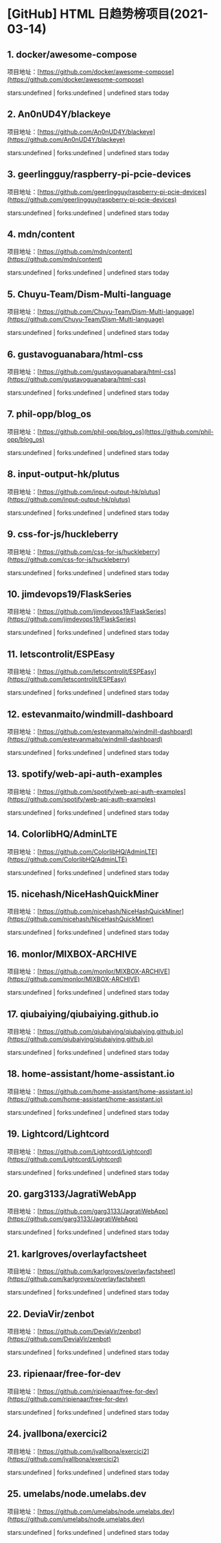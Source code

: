 # [GitHub] HTML 日趋势榜项目(2021-03-14)

## 1. docker/awesome-compose 

项目地址：[https://github.com/docker/awesome-compose](https://github.com/docker/awesome-compose)

stars:undefined | forks:undefined | undefined stars today 



## 2. An0nUD4Y/blackeye 

项目地址：[https://github.com/An0nUD4Y/blackeye](https://github.com/An0nUD4Y/blackeye)

stars:undefined | forks:undefined | undefined stars today 



## 3. geerlingguy/raspberry-pi-pcie-devices 

项目地址：[https://github.com/geerlingguy/raspberry-pi-pcie-devices](https://github.com/geerlingguy/raspberry-pi-pcie-devices)

stars:undefined | forks:undefined | undefined stars today 



## 4. mdn/content 

项目地址：[https://github.com/mdn/content](https://github.com/mdn/content)

stars:undefined | forks:undefined | undefined stars today 



## 5. Chuyu-Team/Dism-Multi-language 

项目地址：[https://github.com/Chuyu-Team/Dism-Multi-language](https://github.com/Chuyu-Team/Dism-Multi-language)

stars:undefined | forks:undefined | undefined stars today 



## 6. gustavoguanabara/html-css 

项目地址：[https://github.com/gustavoguanabara/html-css](https://github.com/gustavoguanabara/html-css)

stars:undefined | forks:undefined | undefined stars today 



## 7. phil-opp/blog_os 

项目地址：[https://github.com/phil-opp/blog_os](https://github.com/phil-opp/blog_os)

stars:undefined | forks:undefined | undefined stars today 



## 8. input-output-hk/plutus 

项目地址：[https://github.com/input-output-hk/plutus](https://github.com/input-output-hk/plutus)

stars:undefined | forks:undefined | undefined stars today 



## 9. css-for-js/huckleberry 

项目地址：[https://github.com/css-for-js/huckleberry](https://github.com/css-for-js/huckleberry)

stars:undefined | forks:undefined | undefined stars today 



## 10. jimdevops19/FlaskSeries 

项目地址：[https://github.com/jimdevops19/FlaskSeries](https://github.com/jimdevops19/FlaskSeries)

stars:undefined | forks:undefined | undefined stars today 



## 11. letscontrolit/ESPEasy 

项目地址：[https://github.com/letscontrolit/ESPEasy](https://github.com/letscontrolit/ESPEasy)

stars:undefined | forks:undefined | undefined stars today 



## 12. estevanmaito/windmill-dashboard 

项目地址：[https://github.com/estevanmaito/windmill-dashboard](https://github.com/estevanmaito/windmill-dashboard)

stars:undefined | forks:undefined | undefined stars today 



## 13. spotify/web-api-auth-examples 

项目地址：[https://github.com/spotify/web-api-auth-examples](https://github.com/spotify/web-api-auth-examples)

stars:undefined | forks:undefined | undefined stars today 



## 14. ColorlibHQ/AdminLTE 

项目地址：[https://github.com/ColorlibHQ/AdminLTE](https://github.com/ColorlibHQ/AdminLTE)

stars:undefined | forks:undefined | undefined stars today 



## 15. nicehash/NiceHashQuickMiner 

项目地址：[https://github.com/nicehash/NiceHashQuickMiner](https://github.com/nicehash/NiceHashQuickMiner)

stars:undefined | forks:undefined | undefined stars today 



## 16. monlor/MIXBOX-ARCHIVE 

项目地址：[https://github.com/monlor/MIXBOX-ARCHIVE](https://github.com/monlor/MIXBOX-ARCHIVE)

stars:undefined | forks:undefined | undefined stars today 



## 17. qiubaiying/qiubaiying.github.io 

项目地址：[https://github.com/qiubaiying/qiubaiying.github.io](https://github.com/qiubaiying/qiubaiying.github.io)

stars:undefined | forks:undefined | undefined stars today 



## 18. home-assistant/home-assistant.io 

项目地址：[https://github.com/home-assistant/home-assistant.io](https://github.com/home-assistant/home-assistant.io)

stars:undefined | forks:undefined | undefined stars today 



## 19. Lightcord/Lightcord 

项目地址：[https://github.com/Lightcord/Lightcord](https://github.com/Lightcord/Lightcord)

stars:undefined | forks:undefined | undefined stars today 



## 20. garg3133/JagratiWebApp 

项目地址：[https://github.com/garg3133/JagratiWebApp](https://github.com/garg3133/JagratiWebApp)

stars:undefined | forks:undefined | undefined stars today 



## 21. karlgroves/overlayfactsheet 

项目地址：[https://github.com/karlgroves/overlayfactsheet](https://github.com/karlgroves/overlayfactsheet)

stars:undefined | forks:undefined | undefined stars today 



## 22. DeviaVir/zenbot 

项目地址：[https://github.com/DeviaVir/zenbot](https://github.com/DeviaVir/zenbot)

stars:undefined | forks:undefined | undefined stars today 



## 23. ripienaar/free-for-dev 

项目地址：[https://github.com/ripienaar/free-for-dev](https://github.com/ripienaar/free-for-dev)

stars:undefined | forks:undefined | undefined stars today 



## 24. jvallbona/exercici2 

项目地址：[https://github.com/jvallbona/exercici2](https://github.com/jvallbona/exercici2)

stars:undefined | forks:undefined | undefined stars today 



## 25. umelabs/node.umelabs.dev 

项目地址：[https://github.com/umelabs/node.umelabs.dev](https://github.com/umelabs/node.umelabs.dev)

stars:undefined | forks:undefined | undefined stars today 



